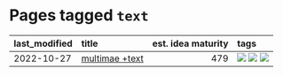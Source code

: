 # Pages tagged `text`

|last_modified|title|est. idea maturity|tags
|:---|:---|---:|:---|
|2022-10-27|[multimae +text](../multimae_w_text.md)|479|[![](https://img.shields.io/badge/tag-experimental-4a3565)](../tags/experimental.md) [![](https://img.shields.io/badge/tag-prompting-fda5ff)](../tags/prompting.md) [![](https://img.shields.io/badge/tag-text-b59164)](../tags/text.md)|